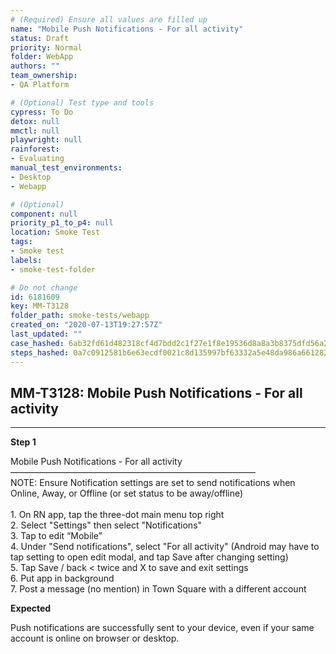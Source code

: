 ```yaml
---
# (Required) Ensure all values are filled up
name: "Mobile Push Notifications - For all activity"
status: Draft
priority: Normal
folder: WebApp
authors: ""
team_ownership: 
- QA Platform

# (Optional) Test type and tools
cypress: To Do
detox: null
mmctl: null
playwright: null
rainforest: 
- Evaluating
manual_test_environments: 
- Desktop
- Webapp

# (Optional)
component: null
priority_p1_to_p4: null
location: Smoke Test
tags: 
- Smoke test
labels: 
- smoke-test-folder

# Do not change
id: 6181609
key: MM-T3128
folder_path: smoke-tests/webapp
created_on: "2020-07-13T19:27:57Z"
last_updated: ""
case_hashed: 6ab32fd61d482318cf4d7bdd2c1f27e1f8e19536d8a8a3b8375dfd56a2f58a6b8622d776687d8d040bba8adc3aa1ac22
steps_hashed: 0a7c0912581b6e63ecdf0021c8d135997bf63332a5e48da986a661282a92ac91075b9da14b7e5035c760982e82d2ec64
---
```


## MM-T3128: Mobile Push Notifications - For all activity

---

**Step 1**

Mobile Push Notifications - For all activity\
————————————————————————————\
NOTE: Ensure Notification settings are set to send notifications when Online, Away, or Offline (or set status to be away/offline)\
\
1\. On RN app, tap the three-dot main menu top right\
2\. Select "Settings" then select "Notifications"\
3\. Tap to edit “Mobile”\
4\. Under "Send notifications", select "For all activity" (Android may have to tap setting to open edit modal, and tap Save after changing setting)\
5\. Tap Save / back < twice and X to save and exit settings\
6\. Put app in background\
7\. Post a message (no mention) in Town Square with a different account

**Expected**

Push notifications are successfully sent to your device, even if your same account is online on browser or desktop.
